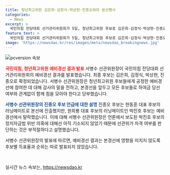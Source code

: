```yaml
---
title: 청년최고위원 김은희·김정식·박상현·진종오와의 본선행사
categories:
  - News
excerpt: >
  국민의힘 전당대회 선거관리위원회가 5일, 청년최고위원 후보로 김은희·김정식·박상현·진종오 후보를 확정했다. 서병수 선관위원장은 예비경선 결과 발표 후 전당대회가 화합의 축제가 될 수 있도록 모든 후보가 노력해주길이라고 당부했다. 러닝메이트 박진호 후보가 예비경선에서 떨어진 것과 관련, 서 위원장은 정치자금법 위반 의혹은 고려되지 않았다고 설명했다.
feature_text: >
  국민의힘 전당대회 선거관리위원회가 5일, 청년최고위원 후보로 김은희·김정식·박상현·진종오 후보를 확정했다. 서병수 선관위원장은 예비경선 결과 발표 후 전당대회가 화합의 축제가 될 수 있도록 모든 후보가 노력해주길이라고 당부했다. 러닝메이트 박진호 후보가 예비경선에서 떨어진 것과 관련, 서 위원장은 정치자금법 위반 의혹은 고려되지 않았다고 설명했다.
image: 'https://newsdao.kr/res/images/meta/newsdao_breakingnews.jpg'
---
```


<p><img src="https://newsdao.kr/res/images/meta/newsdao_breakingnews.jpg" alt="pcversion 속보" /></p>

<p><b><span style="color: #ee2323;">국민의힘, 청년최고위원 예비경선 결과 발표</span></b>
서병수 선관위원장이 국민의힘 전당대회 선거관리위원회의 예비경선 결과를 발표했습니다. 최종 후보는 김은희, 김정식, 박상현, 진종오로 확정되었습니다. 서병수 선관위원장은 청년최고위원 후보들에게 공정한 예비경선에 참여한 데 대해 감사의 말을 전하고, 본경선을 앞두고 모든 후보들로 하여금 당선 여부와 관계없이 함께 힘을 모아야 한다고 당부했습니다.</p>

<p><b><span style="color: #1a5490;">서병수 선관위원장의 진종오 후보 언급에 대한 설명</span></b>
진종오 후보는 한동훈 대표 후보의 러닝메이트로 본선에 진출했지만, 원희룡 대표 후보의 러닝메이트인 박진호 후보는 예비경선에서 탈락했습니다. 이에 대해 서병수 선관위원장은 언론에서 보도된 박진호 후보의 정치자금법 위반 의혹에 대해선 아직 기소되지 않았기 때문에 선관위가 자격 여부를 판단하는 것은 부적절하다고 설명했습니다.</p>

<p>서병수 선관위원장의 발표에 따르면, 예비경선 결과는 본경선에 영향을 미치지 않도록 후보별 득표율과 순위는 따로 발표되지 않았습니다. <p data-ke-size="size16">&nbsp;</p></p>
실시간 뉴스 속보는, <a href="https://newsdao.kr" rel="dofollow">https://newsdao.kr</a>


